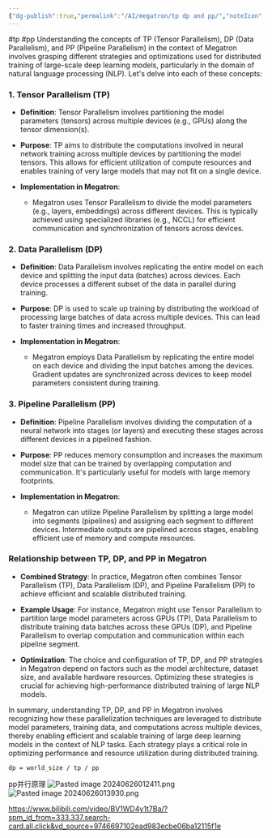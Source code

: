```yaml
---
{"dg-publish":true,"permalink":"/AI/megatron/tp dp and pp/","noteIcon":"3"}
---
```


#tp #pp
Understanding the concepts of TP (Tensor Parallelism), DP (Data Parallelism), and PP (Pipeline Parallelism) in the context of Megatron involves grasping different strategies and optimizations used for distributed training of large-scale deep learning models, particularly in the domain of natural language processing (NLP). Let's delve into each of these concepts:

### 1. Tensor Parallelism (TP)

- **Definition**: Tensor Parallelism involves partitioning the model parameters (tensors) across multiple devices (e.g., GPUs) along the tensor dimension(s).

- **Purpose**: TP aims to distribute the computations involved in neural network training across multiple devices by partitioning the model tensors. This allows for efficient utilization of compute resources and enables training of very large models that may not fit on a single device.

- **Implementation in Megatron**:
  - Megatron uses Tensor Parallelism to divide the model parameters (e.g., layers, embeddings) across different devices. This is typically achieved using specialized libraries (e.g., NCCL) for efficient communication and synchronization of tensors across devices.

### 2. Data Parallelism (DP)

- **Definition**: Data Parallelism involves replicating the entire model on each device and splitting the input data (batches) across devices. Each device processes a different subset of the data in parallel during training.

- **Purpose**: DP is used to scale up training by distributing the workload of processing large batches of data across multiple devices. This can  lead to faster training times and increased throughput.

- **Implementation in Megatron**:
  - Megatron employs Data Parallelism by replicating the entire model on each device and dividing the input batches among the devices. Gradient updates are synchronized across devices to keep model parameters consistent during training.

### 3. Pipeline Parallelism (PP)

- **Definition**: Pipeline Parallelism involves dividing the computation of a neural network into stages (or layers) and executing these stages across different devices in a pipelined fashion.

- **Purpose**: PP reduces memory consumption and increases the maximum model size that can be trained by overlapping computation and communication. It's particularly useful for models with large memory footprints.

- **Implementation in Megatron**:
  - Megatron can utilize Pipeline Parallelism by splitting a large model into segments (pipelines) and assigning each segment to different devices. Intermediate outputs are pipelined across stages, enabling efficient use of memory and compute resources.

### Relationship between TP, DP, and PP in Megatron

- **Combined Strategy**: In practice, Megatron often combines Tensor Parallelism (TP), Data Parallelism (DP), and Pipeline Parallelism (PP) to achieve efficient and scalable distributed training.
  
- **Example Usage**: For instance, Megatron might use Tensor Parallelism to partition large model parameters across GPUs (TP), Data Parallelism to distribute training data batches across these GPUs (DP), and Pipeline Parallelism to overlap computation and communication within each pipeline segment.

- **Optimization**: The choice and configuration of TP, DP, and PP strategies in Megatron depend on factors such as the model architecture, dataset size, and available hardware resources. Optimizing these strategies is crucial for achieving high-performance distributed training of large NLP models.

In summary, understanding TP, DP, and PP in Megatron involves recognizing how these parallelization techniques are leveraged to distribute model parameters, training data, and computations across multiple devices, thereby enabling efficient and scalable training of large deep learning models in the context of NLP tasks. Each strategy plays a critical role in optimizing performance and resource utilization during distributed training.


```
dp = world_size / tp / pp
```

pp并行原理
![Pasted image 20240626012411.png](/img/user/AI/megatron/attachments/Pasted%20image%2020240626012411.png)
![Pasted image 20240626013930.png](/img/user/AI/megatron/attachments/Pasted%20image%2020240626013930.png)


https://www.bilibili.com/video/BV1WD4y1t7Ba/?spm_id_from=333.337.search-card.all.click&vd_source=9746697102ead983ecbe06ba12115f1e
